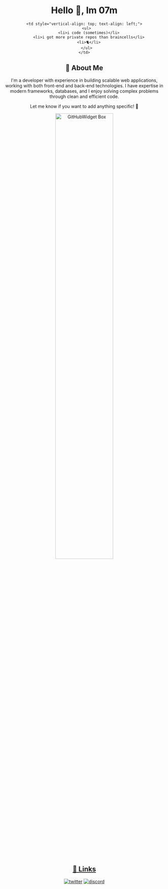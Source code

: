 <div align="center">

# Hello 👋, Im 07m

    <td style="vertical-align: top; text-align: left;">
      <ul>
        <li>i code (sometimes)</li>
        <li>i got more private repos than braincells</li>
        <li>🐈</li>
      </ul>
    </td>

## 🚀 About Me
I'm a developer with experience in building scalable web applications, working with both front-end and back-end technologies. I have expertise in modern frameworks, databases, and I enjoy solving complex problems through clean and efficient code.

Let me know if you want to add anything specific! 🚀

<a href="https://github.com/Jurredr/github-widgetbox">
  <img width="60%" height="60%" src="https://github-widgetbox.vercel.app/api/skills/?names=html,css,javascript,python,java,csharp,php,bash,powershell,lua,mysql&includeNames=false" alt="GitHubWidget Box"></p>

## 🔗 Links
[![twitter](https://img.shields.io/badge/vercel-000000?style=for-the-badge&logo=vercel&logoColor=white)](https://07m.vercel.app/)
[![discord](https://img.shields.io/badge/discord-4f5ae1?style=for-the-badge&logo=discord&logoColor=white)](https://discord.gg/bk9nHuSbDJ)

</div>
